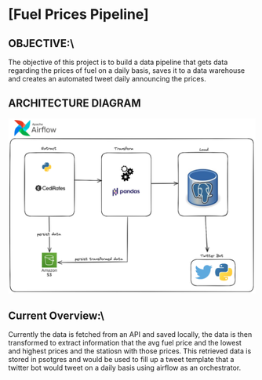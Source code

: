 # [Fuel Prices Pipeline]

## OBJECTIVE:\
The objective of this project is to build a data pipeline that gets data
regarding the prices of fuel on a daily basis, saves it to a data
warehouse and creates an automated tweet daily announcing the prices.

## ARCHITECTURE DIAGRAM
![](fuel.png)

## Current Overview:\
Currently the data is fetched from an API and saved locally, the data is then transformed to extract information that the avg fuel price and the 
lowest and highest prices and the statiosn with those prices. This retrieved data is stored in psotgres and would be used to fill up a tweet template 
that a twitter bot would tweet on a daily basis using airflow as an orchestrator. 
